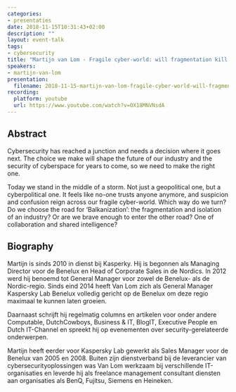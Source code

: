 ```yaml
---
categories:
- presentaties
date: 2018-11-15T10:31:43+02:00
description: ""
layout: event-talk
tags:
- cybersecurity
title: "Martijn van Lom - Fragile cyber-world: will fragmentation kill cybersecurity?"
speakers:
- martijn-van-lom
presentation:
  filename: 2018-11-15-martijn-van-lom-fragile-cyber-world-will-fragmentation-kill-cybersecurity.pdf
recording:
  platform: youtube
  url: https://www.youtube.com/watch?v=OX18MNVNsdA
---
```


## Abstract

Cybersecurity has reached a junction and needs a decision where it goes next. The choice we make will shape the future of our industry and the security of cyberspace for years to come, so we need to make the right one.

Today we stand in the middle of a storm. Not just a geopolitical one, but a cyberpolitical one. It feels like no-one trusts anyone anymore, and suspicion and confusion reign across our fragile cyber-world. Which way do we turn? Do we choose the road for ‘Balkanization’: the fragmentation and isolation of an industry? Or are we brave enough to enter the other road? One of collaboration and shared intelligence?

## Biography

Martijn is sinds 2010 in dienst bij Kasperky. Hij is begonnen als Managing Director voor de Benelux en Head of Corporate Sales in de Nordics. In 2012 werd hij benoemd tot General Manager voor zowel de Benelux- als de Nordic-regio. Sinds eind 2014 heeft Van Lom zich als General Manager Kaspersky Lab Benelux volledig gericht op de Benelux om deze regio maximaal te kunnen laten groeien.

Daarnaast schrijft hij regelmatig columns en artikelen voor onder andere Computable, DutchCowboys, Business & IT, BlogIT, Executive People en Dutch IT-Channel en spreekt hij op evenementen over security-gerelateerde onderwerpen.

Martijn heeft eerder voor Kaspersky Lab gewerkt als Sales Manager voor de Benelux van 2005 en 2008. Buiten zijn dienstverband bij de leverancier van cybersecurityoplossingen was Van Lom werkzaam bij verschillende IT-organisaties en leverde hij als freelance management consultant diensten aan organisaties als BenQ, Fujitsu, Siemens en Heineken.